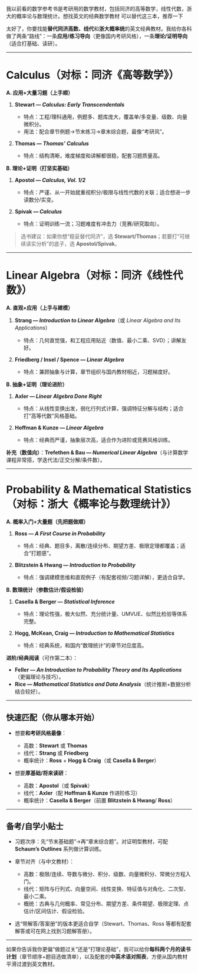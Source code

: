 
我以前看的数学参考书是考研用的数学教材，包括同济的高等数学，线性代数，浙大的概率论与数理统计。想找英文的经典数学教材 可以替代这三本，推荐一下

太好了，你要找能**替代同济高数、线代**和**浙大概率统**的英文经典教材。我给你各科做了两条“路线”：一条**应用/练习导向**（更像国内考研风格），一条**理论/证明导向**（适合打基础、读研）。

---

# Calculus（对标：同济《高等数学》）

**A. 应用+大量习题（上手顺）**

1. **Stewart — *Calculus: Early Transcendentals***

   * 特点：工程/理科通用，例题多、题库庞大，覆盖单/多变量、级数、向量微积分。
   * 用法：配合章节例题→节末练习→章末综合题，最像“考研风”。
2. **Thomas — *Thomas’ Calculus***

   * 特点：结构清晰，难度梯度和讲解都很稳，配套习题质量高。

**B. 理论+证明（打坚实基础）**

1. **Apostol — *Calculus, Vol. 1/2***

   * 特点：严谨、从一开始就重视积分/极限与线性代数的关联；适合想进一步读数分/实变。
2. **Spivak — *Calculus***

   * 特点：证明训练一流；习题难度有冲击力（竞赛/研究取向）。

> 选书建议：如果你想“稳妥替代同济”，选 **Stewart/Thomas**；若要打“可继续读实分析”的底子，选 **Apostol/Spivak**。

---

# Linear Algebra（对标：同济《线性代数》）

**A. 直观+应用（上手与建模）**

1. **Strang — *Introduction to Linear Algebra***（或 *Linear Algebra and Its Applications*）

   * 特点：几何直觉强，和工程应用贴近（数值、最小二乘、SVD）；讲解友好。
2. **Friedberg / Insel / Spence — *Linear Algebra***

   * 特点：兼顾抽象与计算，章节组织与国内教材相近，习题梯度好。

**B. 抽象+证明（理论进阶）**

1. **Axler — *Linear Algebra Done Right***

   * 特点：从线性变换出发，弱化行列式计算，强调特征分解与结构；适合打“高等代数”风格基础。
2. **Hoffman & Kunze — *Linear Algebra***

   * 特点：经典而严谨，抽象层次高，适合作为进阶或竞赛风格训练。

**补充（数值向）**：**Trefethen & Bau — *Numerical Linear Algebra***（与计算数学课程非常搭，学迭代法/正交分解/条件数）。

---

# Probability & Mathematical Statistics（对标：浙大《概率论与数理统计》）

**A. 概率入门+大量题（先把题做顺）**

1. **Ross — *A First Course in Probability***

   * 特点：经典、题目多，离散/连续分布、期望方差、极限定理都覆盖；适合“打题感”。
2. **Blitzstein & Hwang — *Introduction to Probability***

   * 特点：强调建模思维和直观例子（有配套视频/习题详解），更适合自学。

**B. 数理统计（参数估计/假设检验）**

1. **Casella & Berger — *Statistical Inference***

   * 特点：理论性强，极大似然、充分统计量、UMVUE、似然比检验等体系完整。
2. **Hogg, McKean, Craig — *Introduction to Mathematical Statistics***

   * 特点：经典系统，和国内“数理统计”的章节对应度高。

**进阶/经典阅读**（可作第二本）：

* **Feller — *An Introduction to Probability Theory and Its Applications***（更偏理论与技巧）。
* **Rice — *Mathematical Statistics and Data Analysis***（统计推断+数据分析结合较好）。

---

## 快速匹配（你从哪本开始）

* 想要**和考研风格最像**：

  * 高数：**Stewart** 或 **Thomas**
  * 线代：**Strang** 或 **Friedberg**
  * 概率统计：**Ross** + **Hogg & Craig**（或 **Casella & Berger**）

* 想要**厚基础/将来读研**：

  * 高数：**Apostol**（或 **Spivak**）
  * 线代：**Axler**（配 **Hoffman & Kunze** 作进阶练习）
  * 概率统计：**Casella & Berger**（前置 **Blitzstein & Hwang**/ **Ross**）

---

## 备考/自学小贴士

* 习题次序：先“节末基础题”→再“章末综合题”。对证明型教材，可配 **Schaum’s Outlines** 系列做计算训练。
* 章节对齐（与中文教材）：

  * 高数：极限/连续、导数与微分、积分、级数、向量微积分、常微分方程入门。
  * 线代：矩阵与行列式、向量空间、线性变换、特征值与对角化、二次型、最小二乘。
  * 概统：古典与几何概率、常见分布、期望方差、条件期望、极限定理、点估计/区间估计、假设检验。
* 选“带解答/答案册”的版本更适合自学（Stewart、Thomas、Ross 等都有配套解答或可在网上找到习题解答册）。

---

如果你告诉我你更偏“做题过关”还是“打理论基础”，我可以给你**每科两个月的读书计划**（章节顺序+题目选做清单），以及配套的**中英术语对照表**，方便从国内教材平滑过渡到英文教材。

